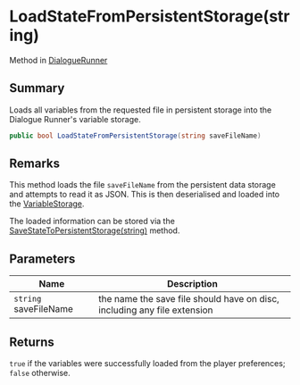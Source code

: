 # LoadStateFromPersistentStorage(string)

Method in [DialogueRunner](./)

## Summary

Loads all variables from the requested file in persistent storage into the Dialogue Runner's variable storage.

```csharp
public bool LoadStateFromPersistentStorage(string saveFileName)
```

## Remarks

This method loads the file `saveFileName` from the persistent data storage and attempts to read it as JSON. This is then deserialised and loaded into the [VariableStorage](yarn.unity.dialoguerunner.variablestorage.md).

The loaded information can be stored via the [SaveStateToPersistentStorage(string)](yarn.unity.dialoguerunner.savestatetopersistentstorage.md) method.

## Parameters

| Name                  | Description                                                              |
| --------------------- | ------------------------------------------------------------------------ |
| `string` saveFileName | the name the save file should have on disc, including any file extension |

## Returns

`true` if the variables were successfully loaded from the player preferences; `false` otherwise.
